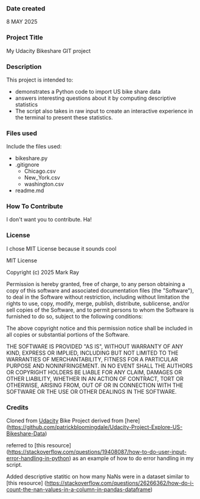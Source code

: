 ### Date created
8 MAY 2025

### Project Title
My Udacity Bikeshare GIT project

### Description
This project is intended to:
* demonstrates a Python code to import US bike share data
* answers interesting questions about it by computing descriptive statistics
* The script also takes in raw input to create an interactive experience in the terminal to present these statistics.

### Files used
Include the files used:
* bikeshare.py
* .gitignore
    - Chicago.csv
    - New_York.csv
    - washington.csv
* readme.md

### How To Contribute
I don't want you to contribute. Ha!

### License
I chose MIT License because it sounds cool

MIT License

Copyright (c) 2025 Mark Ray

Permission is hereby granted, free of charge, to any person obtaining a copy
of this software and associated documentation files (the "Software"), to deal
in the Software without restriction, including without limitation the rights
to use, copy, modify, merge, publish, distribute, sublicense, and/or sell
copies of the Software, and to permit persons to whom the Software is
furnished to do so, subject to the following conditions:

The above copyright notice and this permission notice shall be included in all
copies or substantial portions of the Software.

THE SOFTWARE IS PROVIDED "AS IS", WITHOUT WARRANTY OF ANY KIND, EXPRESS OR
IMPLIED, INCLUDING BUT NOT LIMITED TO THE WARRANTIES OF MERCHANTABILITY,
FITNESS FOR A PARTICULAR PURPOSE AND NONINFRINGEMENT. IN NO EVENT SHALL THE
AUTHORS OR COPYRIGHT HOLDERS BE LIABLE FOR ANY CLAIM, DAMAGES OR OTHER
LIABILITY, WHETHER IN AN ACTION OF CONTRACT, TORT OR OTHERWISE, ARISING FROM,
OUT OF OR IN CONNECTION WITH THE SOFTWARE OR THE USE OR OTHER DEALINGS IN THE
SOFTWARE.

### Credits
Cloned from [Udacity](https://github.com/udacity/pdsnd_github.git)
Bike Project derived from [here] (https://github.com/patrickbloomingdale/Udacity-Project-Explore-US-Bikeshare-Data)

referred to [this resource] (https://stackoverflow.com/questions/19408087/how-to-do-user-input-error-handling-in-python) 
as an example of how to do error handling in my script.

Added descriptive statitic on how many NaNs were in a dataset similar to [this resource] (https://stackoverflow.com/questions/26266362/how-do-i-count-the-nan-values-in-a-column-in-pandas-dataframe)

